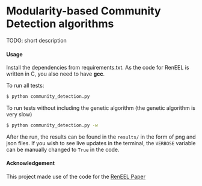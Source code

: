 # Modularity-based Community Detection algorithms

TODO: short description

#### Usage
Install the dependencies from requirements.txt. As the code for RenEEL is written in C, you also need to have **gcc**.

To run all tests:
```sh
$ python community_detection.py
```
To run tests without including the genetic algorithm (the genetic algorithm is very slow)
```sh
$ python community_detection.py -w
```
After the run, the results can be found in the `results/` in the form of png and json files.
If you wish to see live updates in the terminal, the `VERBOSE` variable can be manually changed to `True` in the code.

#### Acknowledgement
This project made use of the code for the [RenEEL Paper](https://github.com/kbassler/RenEEL-Modularity)
